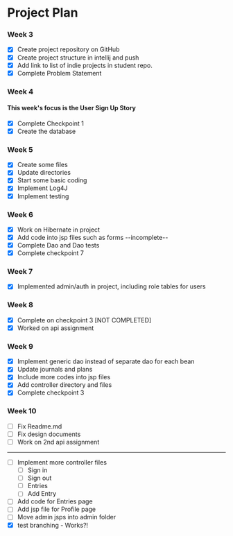 # Project Plan

### Week 3
- [x] Create project repository on GitHub
- [x] Create project structure in intellij and push
- [x] Add link to list of indie projects in student repo.
- [x] Complete Problem Statement

### Week 4
#### This week's focus is the User Sign Up Story
- [x] Complete Checkpoint 1
- [x] Create the database

### Week 5
- [x] Create some files
- [x] Update directories
- [x] Start some basic coding
- [x] Implement Log4J
- [x] Implement testing

### Week 6
- [x] Work on Hibernate in project
- [x] Add code into jsp files such as forms --incomplete--
- [x] Complete Dao and Dao tests
- [x] Complete checkpoint 7

### Week 7
- [x] Implemented admin/auth in project, including role tables for users

### Week 8
- [x] Complete on checkpoint 3 [NOT COMPLETED]
- [x] Worked on api assignment

### Week 9
- [x] Implement generic dao instead of separate dao for each bean
- [x] Update journals and plans
- [x] Include more codes into jsp files
- [x] Add controller directory and files
- [x] Complete checkpoint 3

### Week 10
- [ ] Fix Readme.md
- [ ] Fix design documents
- [ ] Work on 2nd api assignment
------
- [ ] Implement more controller files
    - [ ] Sign in
    - [ ] Sign out
    - [ ] Entries
  - [ ] Add Entry
- [ ] Add code for Entries page
- [ ] Add jsp file for Profile page
- [ ] Move admin jsps into admin folder
- [x] test branching - Works?!
